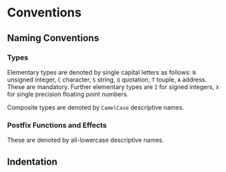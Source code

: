 # Conventions

## Naming Conventions

### Types

Elementary types are denoted by single capital letters 
as follows: `N` unsigned integer, `C` character, `S` string, 
`Q` quotation, `T` touple, `A` address. These are mandatory. 
Further elementary types are `I` for signed integers, `X` for 
single precision floating point numbers.

Composite types are denoted by `CamelCase` descriptive names.

### Postfix Functions and Effects

These are denoted by all-lowercase descriptive names.

## Indentation

